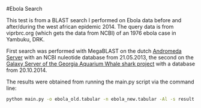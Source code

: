 #Ebola Search

This test is from a BLAST search I performed on Ebola data before and after/during the west african epidemic 2014. The query data is from viprbrc.org (which gets the data from NCBI) of an 1976 ebola case in Yambuku, DRK.

First search was performed with MegaBLAST on the dutch [Andromeda Server](http://galaxy.nbic.nl/) with an NCBI nuleotide database from 21.05.2013, the second on the [Galaxy Server of the Georgia Aquarium Whale shark project](http://whaleshark.georgiaaquarium.org/) with a database from 20.10.2014.

The results were obtained from running the main.py script via the command line:

```bash
python main.py -o ebola_old.tabular -n ebola_new.tabular -Al -s result.txt
```